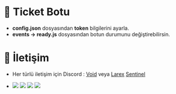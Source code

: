 # 🎫 Ticket Botu

- **config.json** dosyasından **token** bilgilerini ayarla.
- **events -> ready.js** dosyasından botun durumunu değiştirebilirsin.

# 🔎 İletişim

- Her türlü iletişim için Discord : [Void](https://discord.gg/dcbot) veya [Larex](https://discord.com/users/752910734748549161) [Sentinel](https://discord.com/users/690954493675700485)


- ![](https://img.shields.io/github/stars/larexq/ticket) ![](https://img.shields.io/github/forks/larexq/ticket) ![](https://img.shields.io/github/v/tag/larexq/ticket) ![](https://img.shields.io/github/issues/larexq/ticket)